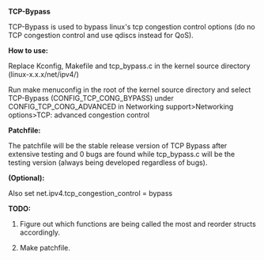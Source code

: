 **TCP-Bypass**

TCP-Bypass is used to bypass linux's tcp congestion control options (do no TCP congestion control and use qdiscs instead for QoS).

**How to use:**

Replace Kconfig, Makefile and tcp_bypass.c in the kernel source directory (linux-x.x.x/net/ipv4/)

Run make menuconfig in the root of the kernel source directory and select TCP-Bypass (CONFIG_TCP_CONG_BYPASS) under CONFIG_TCP_CONG_ADVANCED in Networking support>Networking options>TCP: advanced congestion control

**Patchfile:**

The patchfile will be the stable release version of TCP Bypass after extensive testing and 0 bugs are found while tcp_bypass.c will be the testing version (always being developed regardless of bugs).

**(Optional):** 

Also set net.ipv4.tcp_congestion_control = bypass

**TODO:**

1. Figure out which functions are being called the most and reorder structs accordingly.

2. Make patchfile.
